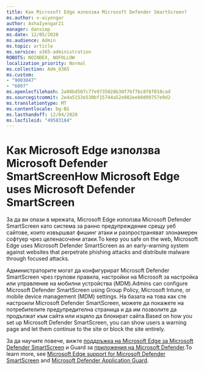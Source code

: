 ```yaml
---
title: Как Microsoft Edge използва Microsoft Defender SmartScreen?
ms.author: v-aiyengar
author: AshaIyengar21
manager: dansimp
ms.date: 12/05/2020
ms.audience: Admin
ms.topic: article
ms.service: o365-administration
ROBOTS: NOINDEX, NOFOLLOW
localization_priority: Normal
ms.collection: Adm_O365
ms.custom:
- "9003847"
- "6897"
ms.openlocfilehash: 2a08bd507c77e9735028b30f7bf7bc8f8f018cad
ms.sourcegitcommit: 2e4a5153e530bf15744a52e982eeb0d99757e9d2
ms.translationtype: MT
ms.contentlocale: bg-BG
ms.lasthandoff: 12/04/2020
ms.locfileid: "49583184"
---
```

# <a name="how-microsoft-edge-uses-microsoft-defender-smartscreen"></a><span data-ttu-id="acb0f-102">Как Microsoft Edge използва Microsoft Defender SmartScreen</span><span class="sxs-lookup"><span data-stu-id="acb0f-102">How Microsoft Edge uses Microsoft Defender SmartScreen</span></span>

<span data-ttu-id="acb0f-103">За да ви опази в мрежата, Microsoft Edge използва Microsoft Defender SmartScreen като система за ранно предупреждение срещу уеб сайтове, които извършват фишинг атаки и разпространяват злонамерен софтуер чрез целенасочени атаки.</span><span class="sxs-lookup"><span data-stu-id="acb0f-103">To keep you safe on the web, Microsoft Edge uses Microsoft Defender SmartScreen as an early-warning system against websites that perpetrate phishing attacks and distribute malware through focused attacks.</span></span>

<span data-ttu-id="acb0f-104">Администраторите могат да конфигурират Microsoft Defender SmartScreen чрез групови правила, настройки на Microsoft за настройка или управление на мобилни устройства (MDM).</span><span class="sxs-lookup"><span data-stu-id="acb0f-104">Admins can configure Microsoft Defender SmartScreen using Group Policy, Microsoft Intune, or mobile device management (MDM) settings.</span></span> <span data-ttu-id="acb0f-105">На базата на това как сте настроили Microsoft Defender SmartScreen, можете да покажете на потребителите предупредителна страница и да им позволите да продължат към сайта или изцяло да блокират сайта.</span><span class="sxs-lookup"><span data-stu-id="acb0f-105">Based on how you set up Microsoft Defender SmartScreen, you can show users a warning page and let them continue to the site or block the site entirely.</span></span>

<span data-ttu-id="acb0f-106">За да научите повече, вижте [поддръжка на Microsoft Edge за Microsoft Defender SmartScreen](https://go.microsoft.com/fwlink/?linkid=2133081) и Guard за [приложения на Microsoft Defender](https://go.microsoft.com/fwlink/?linkid=2132839).</span><span class="sxs-lookup"><span data-stu-id="acb0f-106">To learn more, see [Microsoft Edge support for Microsoft Defender SmartScreen](https://go.microsoft.com/fwlink/?linkid=2133081) and [Microsoft Defender Application Guard](https://go.microsoft.com/fwlink/?linkid=2132839).</span></span>
